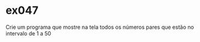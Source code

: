 # ex047
Crie um programa que mostre na tela todos os números pares que estão no intervalo de 1 a 50
